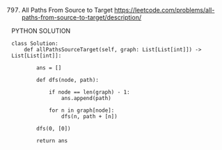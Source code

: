 797. All Paths From Source to Target
https://leetcode.com/problems/all-paths-from-source-to-target/description/

PYTHON SOLUTION
```
class Solution:
    def allPathsSourceTarget(self, graph: List[List[int]]) -> List[List[int]]:
       
        ans = []
      
        def dfs(node, path):
        
            if node == len(graph) - 1:
                ans.append(path)

            for n in graph[node]:
                dfs(n, path + [n])
        
        dfs(0, [0])

        return ans

```
